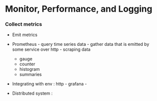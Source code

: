 # Monitor, Performance, and Logging 

### Collect metrics 
+ Emit metrics 
+ Prometheus - query time series data - gather data that is emitted by some service over http - scraping data 
    + gauge
    + counter 
    + histogram 
    + summaries 

+ Integrating with env : http - grafana -

+ Distributed system : 